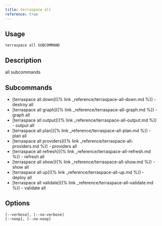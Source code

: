 ```yaml
---
title: terraspace all
reference: true
---
```


## Usage

    terraspace all SUBCOMMAND

## Description

all subcommands

## Subcommands

* [terraspace all down]({% link _reference/terraspace-all-down.md %}) - destroy all
* [terraspace all graph]({% link _reference/terraspace-all-graph.md %}) - graph all
* [terraspace all output]({% link _reference/terraspace-all-output.md %}) - output all
* [terraspace all plan]({% link _reference/terraspace-all-plan.md %}) - plan all
* [terraspace all providers]({% link _reference/terraspace-all-providers.md %}) - providers all
* [terraspace all refresh]({% link _reference/terraspace-all-refresh.md %}) - refresh all
* [terraspace all show]({% link _reference/terraspace-all-show.md %}) - show all
* [terraspace all up]({% link _reference/terraspace-all-up.md %}) - deploy all
* [terraspace all validate]({% link _reference/terraspace-all-validate.md %}) - validate all

## Options

```
[--verbose], [--no-verbose]  
[--noop], [--no-noop]        
```

